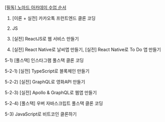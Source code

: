 [[필독] 노마드 아카데미 수업 순서](https://academy.nomadcoders.co/blog/15754/order)

1) [이론 + 실전] 카카오톡 프런트엔드 클론 코딩 <br>

2) JS

3) [실전] ReactJS로 웹 서비스 만들기

4) [실전] React Native로 날씨앱 만들기, [실전] React Native로 To Do 앱 만들기

5-1) [풀스택] 인스타그램 풀스택 클론 코딩

5-2-1) [실전] TypeScript로 블록체인 만들기

5-2-2) [실전] GraphQL로 영화API 만들기

5-2-3) [실전] Apollo & GraphQL로 웹앱 만들기

5-2-4) [풀스택] 우버 자바스크립트 풀스택 클론 코딩

5-3) JavaScript로 비트코인 클론하기



 
